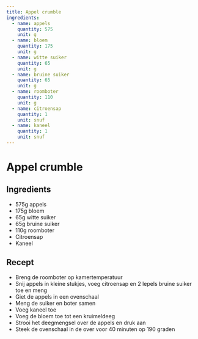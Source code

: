```yaml
---
title: Appel crumble
ingredients:
  - name: appels
    quantity: 575
    unit: g
  - name: bloem
    quantity: 175
    unit: g
  - name: witte suiker
    quantity: 65
    unit: g
  - name: bruine suiker
    quantity: 65
    unit: g
  - name: roomboter
    quantity: 110
    unit: g
  - name: citroensap
    quantity: 1
    unit: snuf
  - name: kaneel
    quantity: 1
    unit: snuf
---
```


# Appel crumble 

## Ingredients
  - 575g appels
  - 175g bloem
  - 65g witte suiker
  - 65g bruine suiker
  - 110g roomboter
  - Citroensap
  - Kaneel

## Recept
- Breng de roomboter op kamertemperatuur
- Snij appels in kleine stukjes, voeg citroensap en 2 lepels bruine suiker toe en meng
- Giet de appels in een ovenschaal
- Meng de suiker en boter samen
- Voeg kaneel toe
- Voeg de bloem toe tot een kruimeldeeg
- Strooi het deegmengsel over de appels en druk aan
- Steek de ovenschaal in de over voor 40 minuten op 190 graden